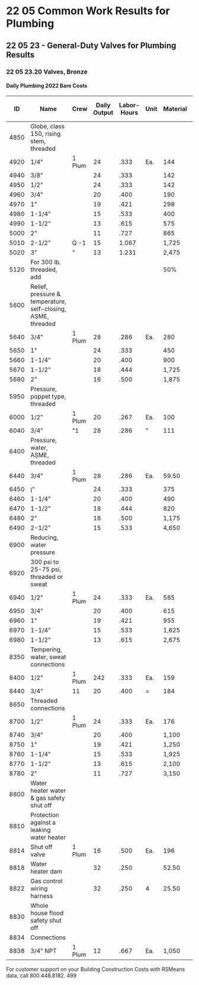 # 22 05 Common Work Results for Plumbing

## 22 05 23 - General-Duty Valves for Plumbing Results

### 22 05 23.20 Valves, Bronze

#### Daily Plumbing 2022 Bare Costs

| ID    | Name                                                                 | Crew   | Daily Output | Labor-Hours | Unit | Material | Labor  | Equipment | Total    | Total Incl O&P |
|-------|----------------------------------------------------------------------|--------|--------------|-------------|------|----------|--------|-----------|----------|----------------|
| 4850  | Globe, class 150, rising stem, threaded                              |        |              |             |      |          |        |           |          |                |
| 4920  | 1/4"                                                                 | 1 Plum | 24           | .333        | Ea.  | 144      | 23.50  |           | 167.50   | 194            |
| 4940  | 3/8"                                                                 |        | 24           | .333        |      | 142      | 23.50  |           | 165.50   | 191            |
| 4950  | 1/2"                                                                 |        | 24           | .333        |      | 142      | 23.50  |           | 165.50   | 191            |
| 4960  | 3/4"                                                                 |        | 20           | .400        |      | 190      | 28     |           | 218      | 250            |
| 4970  | 1"                                                                   |        | 19           | .421        |      | 298      | 29.50  |           | 327.50   | 375            |
| 4980  | 1-1/4"                                                               |        | 15           | .533        |      | 400      | 37     |           | 437      | 495            |
| 4990  | 1-1/2"                                                               |        | 13           | .615        |      | 575      | 43     |           | 618      | 695            |
| 5000  | 2"                                                                   |        | 11           | .727        |      | 865      | 51     |           | 916      | 1,025          |
| 5010  | 2-1/2"                                                               | Q -1   | 15           | 1.067       |      | 1,725    | 67     |           | 1,792    | 2,000          |
| 5020  | 3"                                                                   | "      | 13           | 1.231       |      | 2,475    | 77.50  |           | 2,552.50 | 2,850          |
| 5120  | For 300 lb. threaded, add                                            |        |              |             |      | 50%      | 15%    |           |          |                |
| 5600  | Relief, pressure & temperature, self-closing, ASME, threaded         |        |              |             |      |          |        |           |          |                |
| 5640  | 3/4"                                                                 | 1 Plum | 28           | .286        | Ea.  | 280      | 19.95  |           | 299.95   | 340            |
| 5650  | 1"                                                                   |        | 24           | .333        |      | 450      | 23.50  |           | 473.50   | 530            |
| 5660  | 1-1/4"                                                               |        | 20           | .400        |      | 900      | 28     |           | 928      | 1,025          |
| 5670  | 1-1/2"                                                               |        | 18           | .444        |      | 1,725    | 31     |           | 1,756    | 1,950          |
| 5680  | 2"                                                                   |        | 16           | .500        |      | 1,875    | 35     |           | 1,910    | 2,125          |
| 5950  | Pressure, poppet type, threaded                                      |        |              |             |      |          |        |           |          |                |
| 6000  | 1/2"                                                                 | 1 Plum | 20           | .267        | Ea.  | 100      | 18.60  |           | 118.60   | 138            |
| 6040  | 3/4"                                                                 | "1     | 28           | .286        | "    | 111      | 19.95  |           | 130.95   | 152            |
| 6400  | Pressure, water, ASME, threaded                                      |        |              |             |      |          |        |           |          |                |
| 6440  | 3/4"                                                                 | 1 Plum | 28           | .286        | Ea.  | 59.50    | 19.95  |           | 79.45    | 95             |
| 6450  | ן"                                                                   |        | 24           | .333        |      | 375      | 23.50  |           | 398.50   | 445            |
| 6460  | 1-1/4"                                                               |        | 20           | .400        |      | 490      | 28     |           | 518      | 580            |
| 6470  | 1-1/2"                                                               |        | 18           | .444        |      | 820      | 31     |           | 851      | 950            |
| 6480  | 2"                                                                   |        | 16           | .500        |      | 1,175    | 35     |           | 1,210    | 1,350          |
| 6490  | 2-1/2"                                                               |        | 15           | .533        |      | 4,650    | 37     |           | 4,687    | 5,175          |
| 6900  | Reducing, water pressure                                             |        |              |             |      |          |        |           |          |                |
| 6920  | 300 psi to 25-75 psi, threaded or sweat                              |        |              |             |      |          |        |           |          |                |
| 6940  | 1/2"                                                                 | 1 Plum | 24           | .333        | Ea.  | 585      | 23.50  |           | 608.50   | 680            |
| 6950  | 3/4"                                                                 |        | 20           | .400        |      | 615      | 28     |           | 643      | 720            |
| 6960  | 1"                                                                   |        | 19           | .421        |      | 955      | 29.50  |           | 984.50   | 1,100          |
| 6970  | 1-1/4"                                                               |        | 15           | .533        |      | 1,625    | 37     |           | 1,662    | 1,825          |
| 6980  | 1-1/2"                                                               |        | 13           | .615        |      | 2,675    | 43     |           | 2,718    | 3,025          |
| 8350  | Tempering, water, sweat connections                                  |        |              |             |      |          |        |           |          |                |
| 8400  | 1/2"                                                                 | 1 Plum | 242          | .333        | Ea.  | 159      | 22.50  |           | 182.50   | 210            |
| 8440  | 3/4"                                                                 | 11     | 20           | .400        | =    | 184      | 28     |           | 212      | 245            |
| 8650  | Threaded connections                                                 |        |              |             |      |          |        |           |          |                |
| 8700  | 1/2"                                                                 | 1 Plum | 24           | .333        | Ea.  | 176      | 23.50  |           | 199.50   | 228            |
| 8740  | 3/4"                                                                 |        | 20           | .400        |      | 1,100    | 28     |           | 1,128    | 1,275          |
| 8750  | 1"                                                                   |        | 19           | .421        |      | 1,250    | 29.50  |           | 1,279.50 | 1,425          |
| 8760  | 1-1/4"                                                               |        | 15           | .533        |      | 1,925    | 37     |           | 1,962    | 2,175          |
| 8770  | 1-1/2"                                                               |        | 13           | .615        |      | 2,100    | 43     |           | 2,143    | 2,400          |
| 8780  | 2"                                                                   |        | 11           | .727        |      | 3,150    | 51     |           | 3,201    | 3,550          |
| 8800  | Water heater water & gas safety shut off                             |        |              |             |      |          |        |           |          |                |
| 8810  | Protection against a leaking water heater                            |        |              |             |      |          |        |           |          |                |
| 8814  | Shut off valve                                                       | 1 Plum | 16           | .500        | Ea.  | 196      | 35     |           | 231      | 267            |
| 8818  | Water heater dam                                                     |        | 32           | .250        |      | 52.50    | 17.45  |           | 69.95    | 84             |
| 8822  | Gas control wiring harness                                           |        | 32           | .250        | 4    | 25.50    | 17.45  |           | 42.95    | 54             |
| 8830  | Whole house flood safety shut off                                    |        |              |             |      |          |        |           |          |                |
| 8834  | Connections                                                          |        |              |             |      |          |        |           |          |                |
| 8838  | 3/4" NPT                                                             | 1 Plum | 12           | .667        | Ea.  | 1,050    | 46.50  |           | 1,096.50 | 1,225          |

For customer support on your Building Construction Costs with RSMeans data, call 800.448.8182. 499